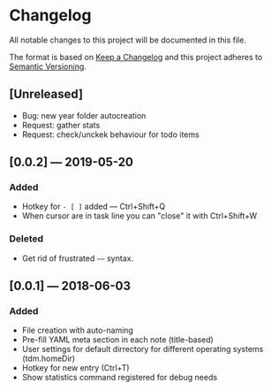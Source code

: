 # Changelog
All notable changes to this project will be documented in this file.

The format is based on [Keep a Changelog](http://keepachangelog.com/en/1.0.0/)
and this project adheres to [Semantic Versioning](http://semver.org/spec/v2.0.0.html).

## [Unreleased]
- Bug: new year folder autocreation 
- Request: gather stats
- Request: check/unckek behaviour for todo items 

## [0.0.2] — 2019-05-20
### Added
- Hotkey for `- [ ]` added — Ctrl+Shift+Q
- When cursor are in task line you can "close" it with Ctrl+Shift+W
### Deleted
- Get rid of frustrated `~~` syntax. 

## [0.0.1] — 2018-06-03
### Added
- File creation with auto-naming
- Pre-fill YAML meta section in each note (title-based)
- User settings for default dirrectory for different operating systems (tdm.homeDir)
- Hotkey for new entry (Ctrl+T)
- Show statistics command registered for debug needs